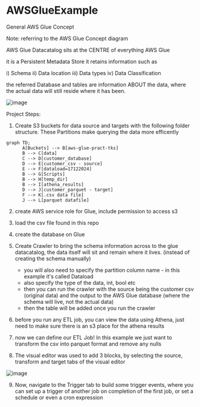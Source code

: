 # AWSGlueExample

General AWS Glue Concept

Note: referring to the AWS Glue Concept diagram

AWS Glue Datacatalog sits at the CENTRE of everything AWS Glue

it is a Persistent Metadata Store
it retains information such as 

i) Schema
ii) Data location
iii) Data types
iv) Data Classification

the referred Database and tables are information ABOUT the data, where the actual data will still reside where it has been.

![image](https://github.com/user-attachments/assets/7671e20c-39dc-41bf-a5a8-c1bcd86338aa)

Project Steps:
1) Create S3 buckets for data source and targets with the following folder structure. These Partitions make querying the data more efficently


``` mermaid
graph TD;
      A[Buckets] --> B[aws-glue-pract-tks]
      B --> C[data]
      C --> D[customer_database]
      D --> E[customer_csv - source]
      E --> F[dataload=17122024]
      B --> G[Scripts]
      B --> H[temp_dir]
      B --> I[athena_results]
      D --> J[customer_parquet - target]
      F --> K[.csv data file]
      J --> L[parquet datafile]

```

2) create AWS service role for Glue, include permission to access s3
3) load the csv file found in this repo
4) create the database on Glue
5) Create Crawler to bring the schema information across to the glue datacatalog, the data itself will sit and remain where it lives. (instead of creating the schema manually)
      - you will also need to specify the partition column name - in this example it's called Dataload
      - also specify the type of the data, int, bool etc
   - then you can run the crawler with the source being the customer csv (original data) and the output to the AWS Glue database (where the schema will live, not the actual data)
   - then the table will be added once you run the crawler
   
6) before you run any ETL job, you can view the data using Athena, just need to make sure there is an s3 place for the athena results
7) now we can define our ETL Job!
      In this example we just want to transform the csv into parquet format and remove any nulls

8) The visual editor was used to add 3 blocks, by selecting the source, transform and target tabs of the visual editor

![image](https://github.com/user-attachments/assets/d6bafad9-bf8f-4913-926a-52980a5e5400)

9) Now, navigate to the Trigger tab to build some trigger events, where you can set up a trigger of another job on completion of the first job, or set a schedule or even a cron expression
